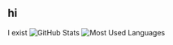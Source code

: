 ## hi
I exist
![GitHub Stats](https://github-readme-stats.vercel.app/api?username=immortalbean00&show_icons=true&theme=dark)
![Most Used Languages](https://github-readme-stats.vercel.app/api/top-langs/?username=immortalbean00&layout=compact&theme=dark)
